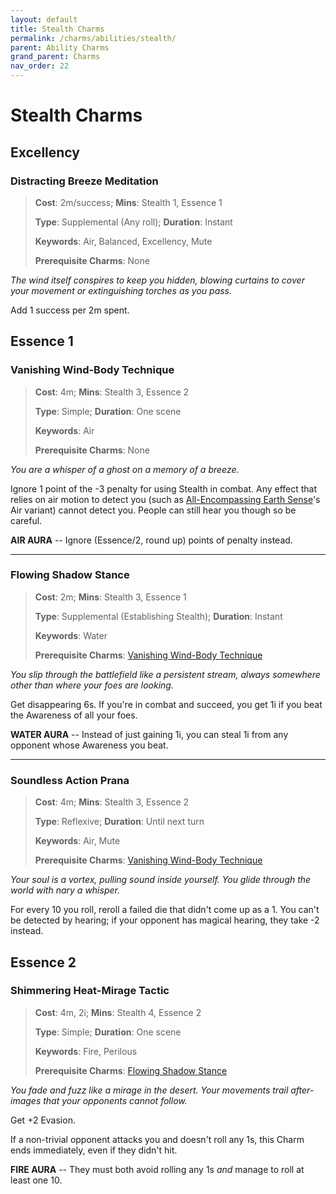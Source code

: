 ```yaml
---
layout: default
title: Stealth Charms
permalink: /charms/abilities/stealth/
parent: Ability Charms
grand_parent: Charms
nav_order: 22
---
```


# Stealth Charms

## Excellency

### Distracting Breeze Meditation

> **Cost**: 2m/success; **Mins**: Stealth 1, Essence 1
>
> **Type**: Supplemental (Any roll); **Duration**: Instant
>
> **Keywords**: Air, Balanced, Excellency, Mute
>
> **Prerequisite Charms**: None

_The wind itself conspires to keep you hidden, blowing curtains to cover your_
_movement or extinguishing torches as you pass._

Add 1 success per 2m spent.

## Essence 1

### Vanishing Wind-Body Technique

> **Cost**: 4m; **Mins**: Stealth 3, Essence 2
>
> **Type**: Simple; **Duration**: One scene
>
> **Keywords**: Air
>
> **Prerequisite Charms**: None

_You are a whisper of a ghost on a memory of a breeze._

Ignore 1 point of the -3 penalty for using Stealth in combat. Any effect that
relies on air motion to detect you (such as
[All-Encompassing Earth Sense](/venture/charms/abilities/awareness#all-encompassing-earth-sense/)'s
Air variant) cannot detect you. People can still hear you though so be careful.

**AIR AURA** -- Ignore (Essence/2, round up) points of penalty instead.

***

### Flowing Shadow Stance

> **Cost**: 2m; **Mins**: Stealth 3, Essence 1
>
> **Type**: Supplemental (Establishing Stealth); **Duration**: Instant
>
> **Keywords**: Water
>
> **Prerequisite Charms**: [Vanishing Wind-Body Technique](#vanishing-wind-body-technique)

_You slip through the battlefield like a persistent stream, always somewhere_
_other than where your foes are looking._

Get disappearing 6s. If you're in combat and succeed, you get 1i if you beat the
Awareness of all your foes.

**WATER AURA** -- Instead of just gaining 1i, you can steal 1i from any opponent
whose Awareness you beat.

***

### Soundless Action Prana

> **Cost**: 4m; **Mins**: Stealth 3, Essence 2
>
> **Type**: Reflexive; **Duration**: Until next turn
>
> **Keywords**: Air, Mute
>
> **Prerequisite Charms**: [Vanishing Wind-Body Technique](#vanishing-wind-body-technique)

_Your soul is a vortex, pulling sound inside yourself. You glide through the_
_world with nary a whisper._

For every 10 you roll, reroll a failed die that didn't come up as a 1. You can't
be detected by hearing; if your opponent has magical hearing, they take -2
instead.

## Essence 2

### Shimmering Heat-Mirage Tactic

> **Cost**: 4m, 2i; **Mins**: Stealth 4, Essence 2
>
> **Type**: Simple; **Duration**: One scene
>
> **Keywords**: Fire, Perilous
>
> **Prerequisite Charms**: [Flowing Shadow Stance](#flowing-shadow-stance)

_You fade and fuzz like a mirage in the desert. Your movements trail_
_after-images that your opponents cannot follow._

Get +2 Evasion.

If a non-trivial opponent attacks you and doesn't roll any 1s, this Charm ends
immediately, even if they didn't hit.

**FIRE AURA** -- They must both avoid rolling any 1s _and_ manage to roll at
least one 10.

